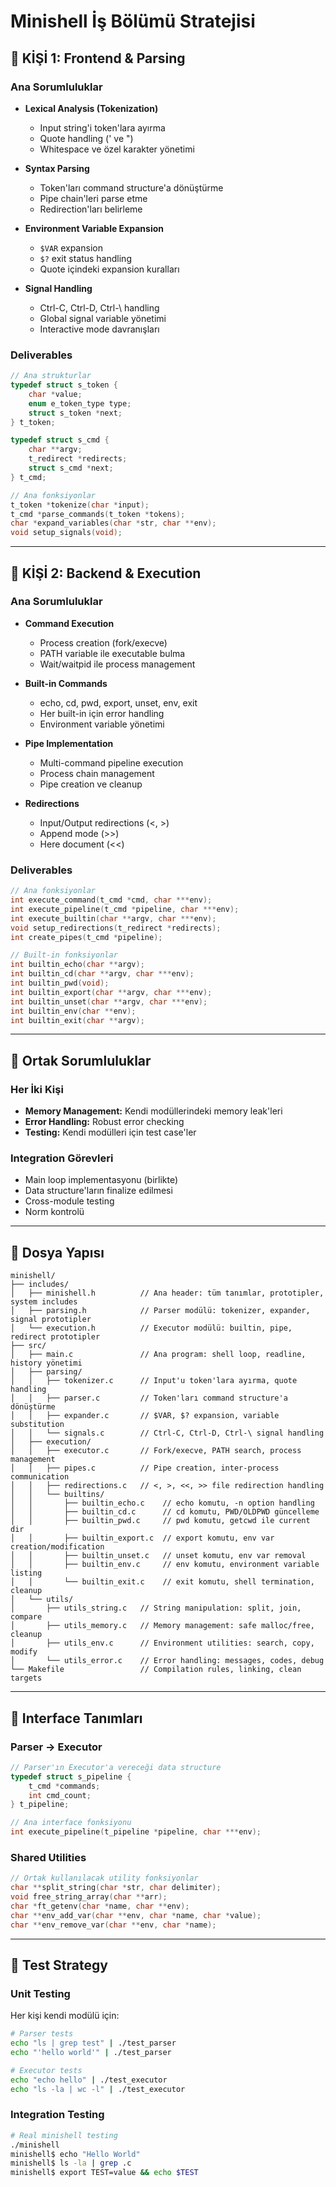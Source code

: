 # Minishell İş Bölümü Stratejisi

## 👤 KİŞİ 1: Frontend & Parsing

### Ana Sorumluluklar
- **Lexical Analysis (Tokenization)**
  - Input string'i token'lara ayırma
  - Quote handling (' ve ")
  - Whitespace ve özel karakter yönetimi

- **Syntax Parsing**
  - Token'ları command structure'a dönüştürme
  - Pipe chain'leri parse etme
  - Redirection'ları belirleme

- **Environment Variable Expansion**
  - `$VAR` expansion
  - `$?` exit status handling
  - Quote içindeki expansion kuralları

- **Signal Handling**
  - Ctrl-C, Ctrl-D, Ctrl-\ handling
  - Global signal variable yönetimi
  - Interactive mode davranışları

### Deliverables
```c
// Ana strukturlar
typedef struct s_token {
    char *value;
    enum e_token_type type;
    struct s_token *next;
} t_token;

typedef struct s_cmd {
    char **argv;
    t_redirect *redirects;
    struct s_cmd *next;
} t_cmd;

// Ana fonksiyonlar
t_token *tokenize(char *input);
t_cmd *parse_commands(t_token *tokens);
char *expand_variables(char *str, char **env);
void setup_signals(void);
```

---

## 👤 KİŞİ 2: Backend & Execution

### Ana Sorumluluklar
- **Command Execution**
  - Process creation (fork/execve)
  - PATH variable ile executable bulma
  - Wait/waitpid ile process management

- **Built-in Commands**
  - echo, cd, pwd, export, unset, env, exit
  - Her built-in için error handling
  - Environment variable yönetimi

- **Pipe Implementation**
  - Multi-command pipeline execution
  - Process chain management
  - Pipe creation ve cleanup

- **Redirections**
  - Input/Output redirections (<, >)
  - Append mode (>>)
  - Here document (<<)

### Deliverables
```c
// Ana fonksiyonlar
int execute_command(t_cmd *cmd, char ***env);
int execute_pipeline(t_cmd *pipeline, char ***env);
int execute_builtin(char **argv, char ***env);
void setup_redirections(t_redirect *redirects);
int create_pipes(t_cmd *pipeline);

// Built-in fonksiyonlar
int builtin_echo(char **argv);
int builtin_cd(char **argv, char ***env);
int builtin_pwd(void);
int builtin_export(char **argv, char ***env);
int builtin_unset(char **argv, char ***env);
int builtin_env(char **env);
int builtin_exit(char **argv);
```

---

## 🔄 Ortak Sorumluluklar

### Her İki Kişi
- **Memory Management:** Kendi modüllerindeki memory leak'leri
- **Error Handling:** Robust error checking
- **Testing:** Kendi modülleri için test case'ler

### Integration Görevleri
- Main loop implementasyonu (birlikte)
- Data structure'ların finalize edilmesi
- Cross-module testing
- Norm kontrolü

---

## 📁 Dosya Yapısı

```
minishell/
├── includes/
│   ├── minishell.h          // Ana header: tüm tanımlar, prototipler, system includes
│   ├── parsing.h            // Parser modülü: tokenizer, expander, signal prototipler
│   └── execution.h          // Executor modülü: builtin, pipe, redirect prototipler
├── src/
│   ├── main.c               // Ana program: shell loop, readline, history yönetimi
│   ├── parsing/             
│   │   ├── tokenizer.c      // Input'u token'lara ayırma, quote handling
│   │   ├── parser.c         // Token'ları command structure'a dönüştürme
│   │   ├── expander.c       // $VAR, $? expansion, variable substitution
│   │   └── signals.c        // Ctrl-C, Ctrl-D, Ctrl-\ signal handling
│   ├── execution/           
│   │   ├── executor.c       // Fork/execve, PATH search, process management
│   │   ├── pipes.c          // Pipe creation, inter-process communication
│   │   ├── redirections.c   // <, >, <<, >> file redirection handling
│   │   └── builtins/
│   │       ├── builtin_echo.c    // echo komutu, -n option handling
│   │       ├── builtin_cd.c      // cd komutu, PWD/OLDPWD güncelleme
│   │       ├── builtin_pwd.c     // pwd komutu, getcwd ile current dir
│   │       ├── builtin_export.c  // export komutu, env var creation/modification
│   │       ├── builtin_unset.c   // unset komutu, env var removal
│   │       ├── builtin_env.c     // env komutu, environment variable listing
│   │       └── builtin_exit.c    // exit komutu, shell termination, cleanup
│   └── utils/               
│       ├── utils_string.c   // String manipulation: split, join, compare
│       ├── utils_memory.c   // Memory management: safe malloc/free, cleanup
│       ├── utils_env.c      // Environment utilities: search, copy, modify
│       └── utils_error.c    // Error handling: messages, codes, debug
└── Makefile                 // Compilation rules, linking, clean targets
```

---

## 🤝 Interface Tanımları

### Parser → Executor
```c
// Parser'ın Executor'a vereceği data structure
typedef struct s_pipeline {
    t_cmd *commands;
    int cmd_count;
} t_pipeline;

// Ana interface fonksiyonu
int execute_pipeline(t_pipeline *pipeline, char ***env);
```

### Shared Utilities
```c
// Ortak kullanılacak utility fonksiyonlar
char **split_string(char *str, char delimiter);
void free_string_array(char **arr);
char *ft_getenv(char *name, char **env);
char **env_add_var(char **env, char *name, char *value);
char **env_remove_var(char **env, char *name);
```

---

## 🧪 Test Strategy

### Unit Testing
Her kişi kendi modülü için:
```bash
# Parser tests
echo "ls | grep test" | ./test_parser
echo "'hello world'" | ./test_parser

# Executor tests
echo "echo hello" | ./test_executor
echo "ls -la | wc -l" | ./test_executor
```

### Integration Testing
```bash
# Real minishell testing
./minishell
minishell$ echo "Hello World"
minishell$ ls -la | grep .c
minishell$ export TEST=value && echo $TEST
```
